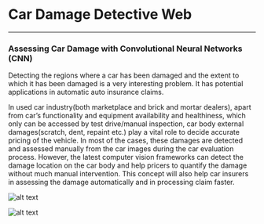 # Car Damage Detective Web
---

### Assessing Car Damage with Convolutional Neural Networks (CNN)

Detecting the regions where a car has been damaged and the extent to which it has been damaged is a very interesting problem. It has potential applications in automatic auto insurance claims. 


In used car industry(both marketplace and brick and mortar dealers), apart from car’s functionality and equipment availability and healthiness, which only can be accessed by test drive/manual inspection, car body external damages(scratch, dent, repaint etc.) play a vital role to decide accurate pricing of the vehicle. In most of the cases, these damages are detected and assessed manually from the car images during the car evaluation process. However, the latest computer vision frameworks can detect the damage location on the car body and help pricers to quantify the damage without much manual intervention. This concept will also help car insurers in assessing the damage automatically and in processing claim faster.


![alt text](https://miro.medium.com/max/758/0*MI6hiWIBXPQbJW8p "Logo Title Text 1")

![alt text](https://miro.medium.com/max/588/0*kYPGiAhqtcd3AxnK "Logo Title Text 2")

